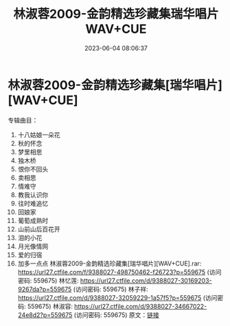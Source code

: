 ﻿---
title: 林淑蓉2009-金韵精选珍藏集瑞华唱片WAV+CUE
date: 2023-06-04 08:06:37
categories: WAV车载音乐、镜像
tags: 华语中文
---
# 林淑蓉2009-金韵精选珍藏集[瑞华唱片][WAV+CUE]

专辑曲目：
01. 十八姑娘一朵花
02. 秋的怀念
03. 梦里相思
04. 独木桥
05. 恨你不回头
06. 卖相思
07. 情难守
08. 教我认识你
09. 往时难追忆
10. 回娘家
11. 葡萄成熟时
12. 山前山后百花开
13. 泪的小花
14. 月光像情网
15. 爱的归宿
16. 加多一点点
林淑蓉2009-金韵精选珍藏集[瑞华唱片][WAV+CUE].rar: https://url27.ctfile.com/f/9388027-498750462-f26723?p=559675
(访问密码: 559675)
林忆莲: https://url27.ctfile.com/d/9388027-30169203-9267da?p=559675
(访问密码: 559675)
林子祥: https://url27.ctfile.com/d/9388027-32059229-1a57f5?p=559675
(访问密码: 559675)
林淑容: https://url27.ctfile.com/d/9388027-34667022-24e8d2?p=559675
(访问密码: 559675)
原文：[链接](https://blog.sina.com.cn/s/blog_1647c7e760103126t.html)